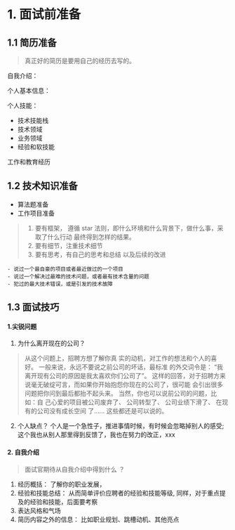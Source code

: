 # 1. 面试前准备

## 1.1 简历准备

> 真正好的简历是要用自己的经历去写的。

自我介绍：

个人基本信息：

个人技能：
- 技术技能栈
- 技术领域
- 业务领域
- 经验和软技能

工作和教育经历

## 1.2 技术知识准备

- 算法题准备
- 工作项目准备

> 1. 要有框架， 遵循 star 法则，即什么环境和什么背景下，做什么事，采取了什么行动 最终得到怎样的结果。
> 2. 要有细节，注重技术细节
> 3. 要有思考，有自己的思考和总结 以及后续的改进

	- 说过一个最自豪的项目或者最近做过的一个项目
	- 说过一个解决过最难的技术问题，或者最有技术含量的问题
	- 犯过的最大技术错误，或是引发的技术故障


## 1.3 面试技巧

#### 1.尖锐问题
1. 为什么离开现在的公司？

> 从这个问题上，招聘方想了解你真
实的动机，对工作的想法和个人的喜好。
一般来说，永远不要说之前公司的坏话，最标准
的外交词令是：
“我离开现有公司的原因是我太喜欢你们公司了”。
这样的回答，对于招聘方来说毫无破绽可言，而如果你开始抱怨你现在的公司了，很可能
会引出很多问题把你问到最后都抬不起头来。
当然，你也可以说前公司的问题，比如：自
己心爱的项目被公司废弃了、
公司转型了、
公司业绩下滑了、
在现有的公司没有成长空间
了…… 这些都还是可以说的。

2. 个人缺点？
	个人是一个急性子，推进事情时候，有时候会忽略掉别人的感受; 这个我也从别人那里得到反馈了，我也在努力的改正，xxx


#### 2. 自我介绍

> 面试官期待从自我介绍中得到什么 ？
1. 经历概括： 了解你的职业发展，
2. 经验和技能总结： 从而简单评价应聘者的经验和技能等级, 同样，对于重点提及的经验和技能，后面要考察
3. 表达风格和气场
4. 简历内容之外的信息： 比如职业规划、跳槽动机、其他亮点
